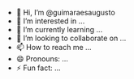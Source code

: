 - 👋 Hi, I’m @guimaraesaugusto
- 👀 I’m interested in ...
- 🌱 I’m currently learning ...
- 💞️ I’m looking to collaborate on ...
- 📫 How to reach me ...
- 😄 Pronouns: ...
- ⚡ Fun fact: ...

<!---
guimaraesaugusto/guimaraesaugusto is a ✨ special ✨ repository because its `README.md` (this file) appears on your GitHub profile.
You can click the Preview link to take a look at your changes.
--->
